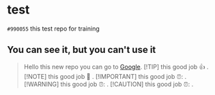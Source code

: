 # test
`#990055` this test repo for training
## You can see it, but you can't use it
> Hello this new repo
you can go to [Google](https://www.google.com).
> [!TIP]
> this good job :+1: .
> [!NOTE]
>  this good job :tada: .
> [!IMPORTANT]
>  this good job ⏰: .
> [!WARNING]
>  this good job ⏰: .
> [!CAUTION] 
>  this good job ⏰: . 
